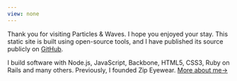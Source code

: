 ```yaml
---
view: none
---
```


Thank you for visiting Particles & Waves. I hope you enjoyed your stay. This static site is built using open-source tools, and I have published its source publicly on [GitHub][1].

I build software with Node.js, JavaScript, Backbone, HTML5, CSS3, Ruby on Rails and many others. Previously, I founded Zip Eyewear. [More about me→][2]

[1]: https://github.com/nason/particles-waves
[2]: /about/
